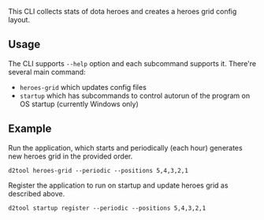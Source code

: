 This CLI collects stats of dota heroes and creates a heroes grid config layout.

## Usage

The CLI supports `--help` option and each subcommand supports it.
There're several main command:
* `heroes-grid` which updates config files
* `startup` which has subcommands to control autorun of the program on OS startup (currently Windows only)


## Example

Run the application, which starts and periodically (each hour) generates new heroes grid in the provided order.

```
d2tool heroes-grid --periodic --positions 5,4,3,2,1
```

Register the application to run on startup and update heroes grid as described above.

```
d2tool startup register --periodic --positions 5,4,3,2,1
```

